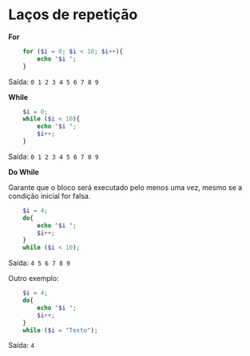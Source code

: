 # Laços de repetição

**For**

```php
    for ($i = 0; $i < 10; $i++){
        echo "$i ";
    }
```  
Saída: `0 1 2 3 4 5 6 7 8 9`

**While**

```php
    $i = 0;
    while ($i < 10){
        echo "$i ";
        $i++;
    }
```  
Saída: `0 1 2 3 4 5 6 7 8 9`

**Do While**

Garante que o bloco será executado pelo menos uma vez, mesmo se a condição inicial for falsa.

```php
    $i = 4;
    do{
        echo "$i ";
        $i++;
    }
    while ($i < 10);
```  
Saída: `4 5 6 7 8 9`

Outro exemplo:

```php
    $i = 4;
    do{
        echo "$i ";
        $i++;
    }
    while ($i = "Texto");
```  
Saída: `4`